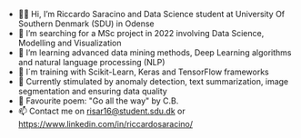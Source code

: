 - 🧑‍🎓 Hi, I’m Riccardo Saracino and Data Science student at University Of Southern Denmark (SDU) in Odense
- 🔭 I’m searching for a MSc project in 2022 involving Data Science, Modelling and Visualization
- 🌱 I’m learning advanced data mining methods, Deep Learning algorithms and natural language processing (NLP)
- 🦾 I´m training with Scikit-Learn, Keras and TensorFlow frameworks
- 🧠 Currently stimulated by anomaly detection, text summarization, image segmentation and ensuring data quality
- 📜 Favourite poem: "Go all the way" by C.B. 
- 📫 Contact me on risar16@student.sdu.dk or  https://www.linkedin.com/in/riccardosaracino/
